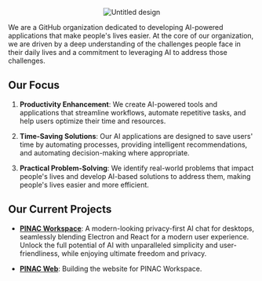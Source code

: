 <div align="center">

![Untitled design](https://github.com/user-attachments/assets/ff75c3df-da5b-461e-b07e-88a9160708ea)

</div>

We are a GitHub organization dedicated to developing AI-powered applications that make people's lives easier. At the core of our organization, we are driven by a deep understanding of the challenges people face in their daily lives and a commitment to leveraging AI to address those challenges.

## Our Focus

1. **Productivity Enhancement**: We create AI-powered tools and applications that streamline workflows, automate repetitive tasks, and help users optimize their time and resources.

2. **Time-Saving Solutions**: Our AI applications are designed to save users' time by automating processes, providing intelligent recommendations, and automating decision-making where appropriate.

3. **Practical Problem-Solving**: We identify real-world problems that impact people's lives and develop AI-based solutions to address them, making people's lives easier and more efficient.


## Our Current Projects
- [**PINAC Workspace**](https://github.com/pinacai/PINAC_Workspace):  A modern-looking privacy-first AI chat for desktops, seamlessly blending Electron and React for a modern user experience. Unlock the full potential of AI with unparalleled simplicity and user-friendliness, while enjoying ultimate freedom and privacy.

- [**PINAC Web**](https://github.com/pinacai/PINAC_Web): Building the website for PINAC Workspace.
